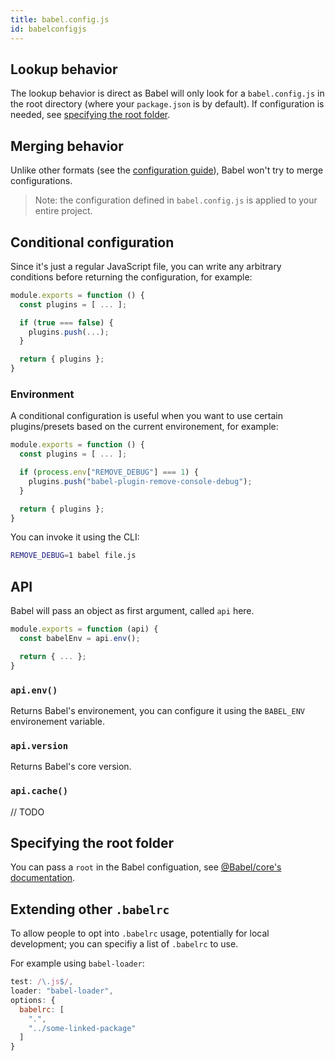 ```yaml
---
title: babel.config.js
id: babelconfigjs
---
```


## Lookup behavior

The lookup behavior is direct as Babel will only look for a `babel.config.js` in the root directory (where your `package.json` is by default). If configuration is needed, see [specifying the root folder](babelconfigjs.md#specifying-the-root-folder).

## Merging behavior

Unlike other formats (see the [configuration guide](configuration.md)), Babel won't try to merge configurations.

> Note: the configuration defined in `babel.config.js` is applied to your entire project.

## Conditional configuration

Since it's just a regular JavaScript file, you can write any arbitrary conditions before returning the configuration, for example:

```js
module.exports = function () {
  const plugins = [ ... ];

  if (true === false) {
    plugins.push(...);
  }

  return { plugins };
}
```

### Environment

A conditional configuration is useful when you want to use certain plugins/presets based on the current environement, for example:

```js
module.exports = function () {
  const plugins = [ ... ];

  if (process.env["REMOVE_DEBUG"] === 1) {
    plugins.push("babel-plugin-remove-console-debug");
  }

  return { plugins };
}
```

You can invoke it using the CLI:

```sh
REMOVE_DEBUG=1 babel file.js
```

## API

Babel will pass an object as first argument, called `api` here.

```js
module.exports = function (api) {
  const babelEnv = api.env();

  return { ... };
}
```

### `api.env()`

Returns Babel's environement, you can configure it using the `BABEL_ENV` environement variable.

### `api.version`

Returns Babel's core version.

### `api.cache()`

// TODO

## Specifying the root folder

You can pass a `root` in the Babel configuation, see [@Babel/core's documentation](babel-core.md#options).

## Extending other `.babelrc`

To allow people to opt into `.babelrc` usage, potentially for local development; you can specifiy a list of `.babelrc` to use.

For example using `babel-loader`:

```js
test: /\.js$/,
loader: "babel-loader",
options: {
  babelrc: [
    ".",
    "../some-linked-package"
  ]
}
```
